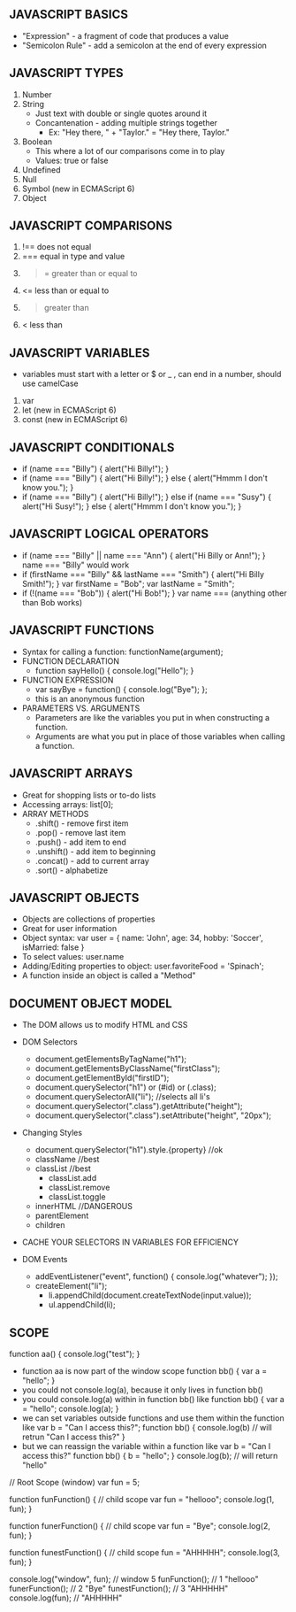 JAVASCRIPT BASICS
-------------------
* "Expression" - a fragment of code that produces a value
* "Semicolon Rule" - add a semicolon at the end of every expression

JAVASCRIPT TYPES
------------------
1. Number
2. String
    * Just text with double or single quotes around it
    * Concantenation - adding multiple strings together
        * Ex: "Hey there, " + "Taylor." = "Hey there, Taylor."
3. Boolean
    * This where a lot of our comparisons come in to play
    * Values: true or false
4. Undefined
5. Null
6. Symbol (new in ECMAScript 6)
7. Object

JAVASCRIPT COMPARISONS
------------------------
1. !==  does not equal
2. ===  equal in type and value
3. >=   greater than or equal to
4. <=   less than or equal to
5. >    greater than
6. <    less than

JAVASCRIPT VARIABLES
----------------------
* variables must start with a letter or $ or _ , can end in a number, should use camelCase

1. var
2. let (new in ECMAScript 6)
3. const (new in ECMAScript 6)

JAVASCRIPT CONDITIONALS
-------------------------
* if (name === "Billy") {
    alert("Hi Billy!");
}
* if (name === "Billy") {
    alert("Hi Billy!");
} else {
    alert("Hmmm I don't know you.");
}
* if (name === "Billy") {
    alert("Hi Billy!");
} else if (name === "Susy") {
    alert("Hi Susy!");
} else {
    alert("Hmmm I don't know you.");
}

JAVASCRIPT LOGICAL OPERATORS
------------------------------
* if (name === "Billy" || name === "Ann") {
    alert("Hi Billy or Ann!");
}
    name === "Billy" would work
* if (firstName === "Billy" && lastName === "Smith") {
    alert("Hi Billy Smith!");
}
    var firstName = "Bob";
    var lastName  = "Smith";
* if (!(name === "Bob")) {
    alert("Hi Bob!");
}
    var name === (anything other than Bob works)

JAVASCRIPT FUNCTIONS
----------------------
* Syntax for calling a function: functionName(argument);
* FUNCTION DECLARATION
    * function sayHello() {
        console.log("Hello");
    }
* FUNCTION EXPRESSION
    * var sayBye = function() {
        console.log("Bye");
    };
    * this is an anonymous function
* PARAMETERS VS. ARGUMENTS
    * Parameters are like the variables you put in when constructing a function.
    * Arguments are what you put in place of those variables when calling a function.

JAVASCRIPT ARRAYS
-------------------
* Great for shopping lists or to-do lists
* Accessing arrays: list[0];
* ARRAY METHODS
    * .shift() - remove first item
    * .pop() - remove last item
    * .push() - add item to end
    * .unshift() - add item to beginning
    * .concat() - add to current array
    * .sort() - alphabetize

JAVASCRIPT OBJECTS
--------------------
* Objects are collections of properties
* Great for user information
* Object syntax: 
    var user = {
        name: 'John',
        age: 34,
        hobby: 'Soccer',
        isMarried: false
    }
* To select values: user.name
* Adding/Editing properties to object: user.favoriteFood = 'Spinach';
* A function inside an object is called a "Method"

DOCUMENT OBJECT MODEL
-----------------------
* The DOM allows us to modify HTML and CSS
* DOM Selectors
    * document.getElementsByTagName("h1");
    * document.getElementsByClassName("firstClass");
    * document.getElementById("firstID");
    * document.querySelector("h1") or (#id) or (.class);
    * document.querySelectorAll("li"); //selects all li's
    * document.querySelector(".class").getAttribute("height");
    * document.querySelector(".class").setAttribute("height", "20px");
* Changing Styles
    * document.querySelector("h1").style.{property} //ok
    * className //best
    * classList //best
        * classList.add
        * classList.remove
        * classList.toggle
    * innerHTML //DANGEROUS
    * parentElement
    * children
* CACHE YOUR SELECTORS IN VARIABLES FOR EFFICIENCY

* DOM Events
    * addEventListener("event", function() {
        console.log("whatever");
    });
    * createElement("li");
        * li.appendChild(document.createTextNode(input.value));
        * ul.appendChild(li);

SCOPE
-------
function aa() {
    console.log("test");
}
* function aa is now part of the window scope
function bb() {
    var a = "hello";
}
* you could not console.log(a), because it only lives in function bb()
* you could console.log(a) within in function bb() like
    function bb() {
        var a = "hello";
        console.log(a);
    }
* we can set variables outside functions and use them within the function like
    var b = "Can I access this?";
    function bb() {
        console.log(b) // will retrun "Can I access this?"
    }
* but we can reassign the variable within a function like
    var b = "Can I access this?"
    function bb() {
        b = "hello";
    }
    console.log(b); // will return "hello"

// Root Scope (window)
    var fun = 5;

function funFunction() {
    // child scope
    var fun = "hellooo";
    console.log(1, fun);
}

function funerFunction() {
    // child scope
    var fun = "Bye";
    console.log(2, fun);
}

function funestFunction() {
    // child scope
    fun = "AHHHHH";
    console.log(3, fun);
}

console.log("window", fun); // window 5
funFunction(); // 1 "hellooo"
funerFunction(); // 2 "Bye"
funestFunction(); // 3 "AHHHHH"
console.log(fun); // "AHHHHH"